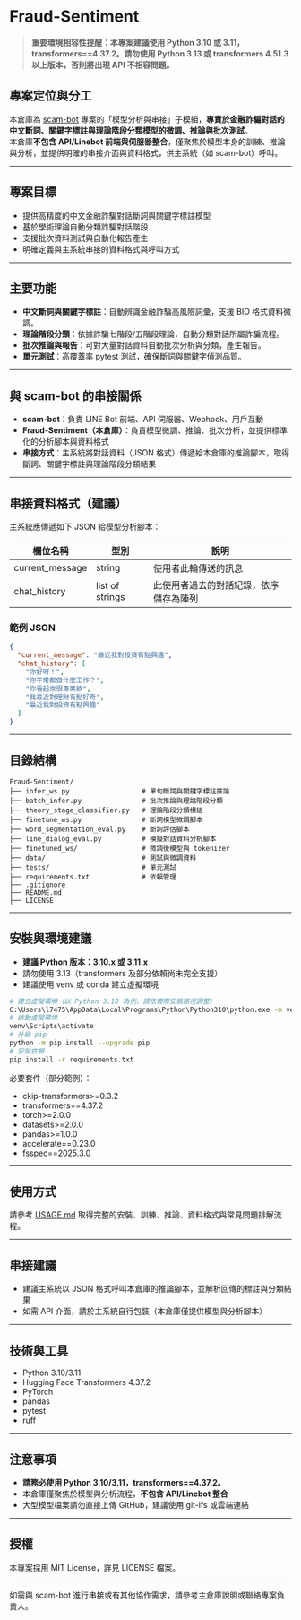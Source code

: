 # Fraud-Sentiment

> **重要環境相容性提醒：本專案建議使用 Python 3.10 或 3.11，transformers==4.37.2。請勿使用 Python 3.13 或 transformers 4.51.3 以上版本，否則將出現 API 不相容問題。**


## 專案定位與分工

本倉庫為 [scam-bot](https://github.com/Hina-Lin/scam-bot) 專案的「模型分析與串接」子模組，**專責於金融詐騙對話的中文斷詞、關鍵字標註與理論階段分類模型的微調、推論與批次測試**。  
本倉庫**不包含 API/Linebot 前端與伺服器整合**，僅聚焦於模型本身的訓練、推論與分析，並提供明確的串接介面與資料格式，供主系統（如 scam-bot）呼叫。

---

## 專案目標

- 提供高精度的中文金融詐騙對話斷詞與關鍵字標註模型
- 基於學術理論自動分類詐騙對話階段
- 支援批次資料測試與自動化報告產生
- 明確定義與主系統串接的資料格式與呼叫方式

---

## 主要功能

- **中文斷詞與關鍵字標註**：自動辨識金融詐騙高風險詞彙，支援 BIO 格式資料微調。
- **理論階段分類**：依據詐騙七階段/五階段理論，自動分類對話所屬詐騙流程。
- **批次推論與報告**：可對大量對話資料自動批次分析與分類，產生報告。
- **單元測試**：高覆蓋率 pytest 測試，確保斷詞與關鍵字偵測品質。

---

## 與 scam-bot 的串接關係

- **scam-bot**：負責 LINE Bot 前端、API 伺服器、Webhook、用戶互動
- **Fraud-Sentiment（本倉庫）**：負責模型微調、推論、批次分析，並提供標準化的分析腳本與資料格式
- **串接方式**：主系統將對話資料（JSON 格式）傳遞給本倉庫的推論腳本，取得斷詞、關鍵字標註與理論階段分類結果

---

## 串接資料格式（建議）

主系統應傳遞如下 JSON 給模型分析腳本：

| 欄位名稱         | 型別            | 說明                         |
|------------------|-----------------|------------------------------|
| current_message  | string          | 使用者此輪傳送的訊息         |
| chat_history     | list of strings | 此使用者過去的對話紀錄，依序儲存為陣列 |

### 範例 JSON

```json
{
  "current_message": "最近我對投資有點興趣",
  "chat_history": [
    "你好呀！",
    "你平常都做什麼工作？",
    "你看起來很專業欸",
    "我最近對理財有點好奇",
    "最近我對投資有點興趣"
  ]
}
```

---

## 目錄結構

```plaintext
Fraud-Sentiment/
├── infer_ws.py                  # 單句斷詞與關鍵字標註推論
├── batch_infer.py               # 批次推論與理論階段分類
├── theory_stage_classifier.py   # 理論階段分類模組
├── finetune_ws.py               # 斷詞模型微調腳本
├── word_segmentation_eval.py    # 斷詞評估腳本
├── line_dialog_eval.py          # 模擬對話資料分析腳本
├── finetuned_ws/                # 微調後模型與 tokenizer
├── data/                        # 測試與微調資料
├── tests/                       # 單元測試
├── requirements.txt             # 依賴管理
├── .gitignore
├── README.md
├── LICENSE
```

---

## 安裝與環境建議

- **建議 Python 版本：3.10.x 或 3.11.x**
- 請勿使用 3.13（transformers 及部分依賴尚未完全支援）
- 建議使用 venv 或 conda 建立虛擬環境

```bash
# 建立虛擬環境（以 Python 3.10 為例，請依實際安裝路徑調整）
C:\Users\l7475\AppData\Local\Programs\Python\Python310\python.exe -m venv venv
# 啟動虛擬環境
venv\Scripts\activate
# 升級 pip
python -m pip install --upgrade pip
# 安裝依賴
pip install -r requirements.txt
```

必要套件（部分範例）：
- ckip-transformers>=0.3.2
- transformers==4.37.2
- torch>=2.0.0
- datasets>=2.0.0
- pandas>=1.0.0
- accelerate==0.23.0
- fsspec==2025.3.0


---

## 使用方式

請參考 [USAGE.md](USAGE.md) 取得完整的安裝、訓練、推論、資料格式與常見問題排解流程。

---

## 串接建議

- 建議主系統以 JSON 格式呼叫本倉庫的推論腳本，並解析回傳的標註與分類結果
- 如需 API 介面，請於主系統自行包裝（本倉庫僅提供模型與分析腳本）

---

## 技術與工具

- Python 3.10/3.11
- Hugging Face Transformers 4.37.2
- PyTorch
- pandas
- pytest
- ruff

---

## 注意事項

- **請務必使用 Python 3.10/3.11，transformers==4.37.2。**
- 本倉庫僅聚焦於模型與分析流程，**不包含 API/Linebot 整合**
- 大型模型檔案請勿直接上傳 GitHub，建議使用 git-lfs 或雲端連結


---

## 授權

本專案採用 MIT License，詳見 LICENSE 檔案。

---

如需與 scam-bot 進行串接或有其他協作需求，請參考主倉庫說明或聯絡專案負責人。